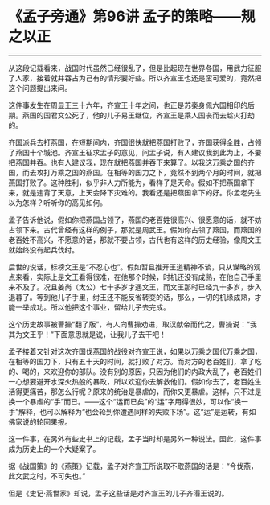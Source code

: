 # 《孟子旁通》第96讲 孟子的策略——规之以正

------

从这段记载看来，战国时代虽然已经很乱了，但是比起现在世界各国，用武力征服了人家，接着就并吞占为己有的情形要好些。所以齐宣王也还是蛮可爱的，竟然把这个问题提出来问。

这件事发生在周显王三十六年，齐宣王十年之间，也正是苏秦身佩六国相印的后期。燕国的国君文公死了，他的儿子易王继位，齐宣王是乘人国丧而去趁火打劫的。

齐国派兵去打燕国，在短期间内，齐国很快就把燕国打败了，齐国获得全胜，占领了燕国十个城池。齐宣王征求孟子的意见，问孟子说，有人建议我到此为止，不要把燕国并吞。也有人建议我，现在就把燕国并吞下来算了。以我这万乘之国的齐国，而去攻打万乘之国的燕国。在相等的国力之下，竟然不到两个月的时间，就把燕国打败了。这种胜利，似乎非人力所能为，看样子是天命。假如不把燕国拿下来，就是违背了天意，上天会降下灾难的。我看还是把燕国拿下的好。你孟老先生以为怎样？听听你的高见如何。

孟子告诉他说，假如你把燕国占领了，燕国的老百姓很高兴、很愿意的话，就不妨占领下来。古代曾经有这样的例子，那就是周武王。假如你占领了燕国，而燕国的老百姓不高兴，不愿意的话，那就不要占领，古代也有这样的历史经验，像周文王就始终没有起兵伐纣。

后世的说话，标榜文王是“不忍心也”。假如暂且推开王道精神不谈，只从谋略的观点来看，实际上是文王看得很准，在他那个时候，时机还没有成熟，在他自己手里来不及了。况且姜尚（太公）七十多岁才遇文王，而文王那时已经九十多岁，步入退暮了。等到他儿子手里，纣王还不能反省转变的话，那么，一切的机缘成熟，才能一举成功。所以他把这个事业，留给儿子去完成。

这个历史故事被曹操“翻了版”，有人向曹操劝进，取汉献帝而代之，曹操说：“我其为文王乎！”下面意思就是说，让我儿子去干吧！

孟子接着又针对这次齐国伐燕国的战役对齐宣王说，如果以万乘之国代万乘之国，在相等的国力下，只有五十天的时间，就打败了对方。而对方的老百姓们，拿了吃的、喝的，来欢迎你的部队。没有别的原因，只因为他们的内政大乱了，老百姓们一心想要避开水深火热般的暴政，所以欢迎你去解救他们。假如你去了，老百姓生活得更痛苦，那怎么行呢？原来的统治是暴虐的，而你又更暴虐。这样，只不过是换一个暴虐的“手”而已。——这个“运而已矣”的“运”字用得很妙，可以作“换一手”解释，也可以解释为“也会轮到你遭遇同样的失败下场”。这“运”是运转，有如佛家说的轮回果报。

这一件事，在另外有些史书上的记载，孟子当时却是另外一种说法。因此，这件事成为历史上的一个大疑案了。

据《战国策》的《燕策》记载，孟子对齐宣王所说取不取燕国的话是：“今伐燕，此文武之时，不可失也。”

但是《史记·燕世家》却说，孟子这些话是对齐宣王的儿子齐湣王说的。
